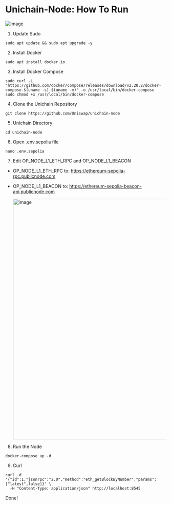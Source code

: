 # Unichain-Node: How To Run

![image](https://github.com/user-attachments/assets/7fd251b6-c4e8-4114-a8aa-63f8e406320f)


1) Update Sudo
```
sudo apt update && sudo apt upgrade -y
```


2) Install Docker
```
sudo apt install docker.io
```


3) Install Docker Compose
```
sudo curl -L "https://github.com/docker/compose/releases/download/v2.20.2/docker-compose-$(uname -s)-$(uname -m)" -o /usr/local/bin/docker-compose
sudo chmod +x /usr/local/bin/docker-compose
```


4) Clone the Unichain Repository
```
git clone https://github.com/Uniswap/unichain-node
```


5) Unichain Directory
```
cd unichain-node
```


6) Open .env.sepolia file
```
nano .env.sepolia
```


7) Edit OP_NODE_L1_ETH_RPC and OP_NODE_L1_BEACON

- OP_NODE_L1_ETH_RPC to: https://ethereum-sepolia-rpc.publicnode.com

- OP_NODE_L1_BEACON to: https://ethereum-sepolia-beacon-api.publicnode.com

  <img width="749" alt="image" src="https://github.com/user-attachments/assets/f2584d49-4759-48b7-8516-4fac77665a03">



8) Run the Node
```
docker-compose up -d
```


9) Curl
```
curl -d '{"id":1,"jsonrpc":"2.0","method":"eth_getBlockByNumber","params":["latest",false]}' \
  -H "Content-Type: application/json" http://localhost:8545
```

Done!
